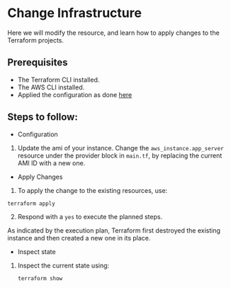 # Change Infrastructure

Here we will modify the resource, and learn how to apply changes to the Terraform projects.

## Prerequisites
- The Terraform CLI installed.
- The AWS CLI installed.
- Applied the configuration as done [here](https://github.com/ashukv12/terraform/tree/main/Build%20Infrastructure) 

## Steps to follow:

- Configuration

1. Update the ami of your instance. Change the `aws_instance.app_server` resource under the provider block in `main.tf`, by replacing the current AMI ID with a new one.

- Apply Changes

1. To apply the change to the existing resources, use:

`terraform apply`

2. Respond with a `yes` to execute the planned steps.

As indicated by the execution plan, Terraform first destroyed the existing instance and then created a new one in its place.

- Inspect state

1. Inspect the current state using:

    `terraform show`

